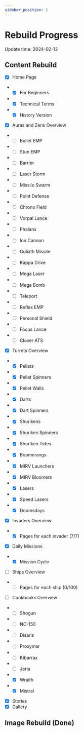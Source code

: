 ```yaml
---
sidebar_position: 2
---
```


# Rebuild Progress

Update time: 2024-02-12

## Content Rebuild

- [x] Home Page
- - [x] For Beginners
- - [x] Technical Terms
- - [x] History Version
- [x] Auras and Zens Overview
- - [ ] Bullet EMP
- - [ ] Stun EMP
- - [ ] Barrier
- - [ ] Laser Storm
- - [ ] Missile Swarm
- - [ ] Point Defense
- - [ ] Chrono Field
- - [ ] Vorpal Lance
- - [ ] Phalanx
- - [ ] Ion Cannon
- - [ ] Goliath Missile
- - [ ] Kappa Drive
- - [ ] Mega Laser
- - [ ] Mega Bomb
- - [ ] Teleport
- - [ ] Reflex EMP
- - [ ] Personal Shield
- - [ ] Focus Lance
- - [ ] Clover ATS
- [x] Turrets Overview
- - [x] Pellets
- - [x] Pellet Spinners
- - [x] Pellet Walls
- - [x] Darts
- - [x] Dart Spinners
- - [x] Shurikens
- - [x] Shuriken Spinners
- - [x] Shuriken Tides
- - [x] Boomerangs
- - [x] MIRV Launchers
- - [x] MIRV Bloomers
- - [x] Lasers
- - [x] Speed Lasers
- - [x] Doomsdays
- [x] Invaders Overview
- - [x] Pages for each invader (7/7)
- [x] Daily Missions
- - [x] Mission Cycle
- [ ] Ships Overview
- - [ ] Pages for each ship (0/100)
- [ ] Cookbooks Overview
- - [ ] Shogun
- - [ ] NC-150
- - [ ] Disaris
- - [ ] Proxymar
- - [ ] Kibarrax
- - [ ] Jeria
- - [x] Wraith
- - [x] Mistral
- [x] Stories
- [x] Gallery

## Image Rebuild (Done)
